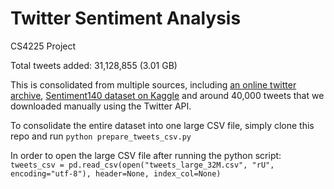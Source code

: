 # Twitter Sentiment Analysis  
  
CS4225 Project  
  
Total tweets added:  31,128,855 (3.01 GB)  
  
This is consolidated from multiple sources, including [an online twitter archive](https://archive.org/details/archiveteam-twitter-stream-2018-10), [Sentiment140 dataset on Kaggle](https://www.kaggle.com/kazanova/sentiment140) and around 40,000 tweets that we downloaded manually using the Twitter API.  
  
To consolidate the entire dataset into one large CSV file, simply clone this repo and run `python prepare_tweets_csv.py`  
  
In order to open the large CSV file after running the python script:  
`tweets_csv = pd.read_csv(open("tweets_large_32M.csv", "rU", encoding="utf-8"), header=None, index_col=None)`  
